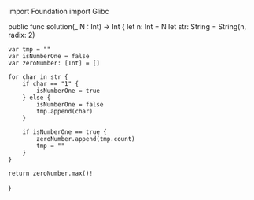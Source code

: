 import Foundation
import Glibc

public func solution(_ N : Int) -> Int {
    let n: Int = N
    let str: String = String(n, radix: 2)
    
    var tmp = ""
    var isNumberOne = false
    var zeroNumber: [Int] = []

    for char in str {
        if char == "1" {
            isNumberOne = true
        } else {
            isNumberOne = false
            tmp.append(char)
        }

        if isNumberOne == true {
            zeroNumber.append(tmp.count)
            tmp = ""
        }
    }
    
    return zeroNumber.max()!
}
